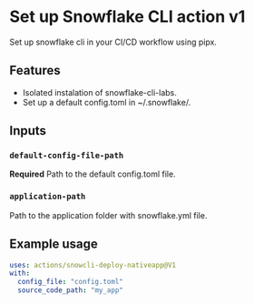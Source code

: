 # Set up Snowflake CLI action v1

Set up snowflake cli in your CI/CD workflow using pipx.

## Features
- Isolated instalation of snowflake-cli-labs.
- Set up a default config.toml in ~/.snowflake/.

## Inputs

### `default-config-file-path`

**Required** Path to the default config.toml file.


### `application-path`

Path to the application folder with snowflake.yml file.


## Example usage

```yaml
uses: actions/snowcli-deploy-nativeapp@V1
with:
  config_file: "config.toml"
  source_code_path: "my_app"
```